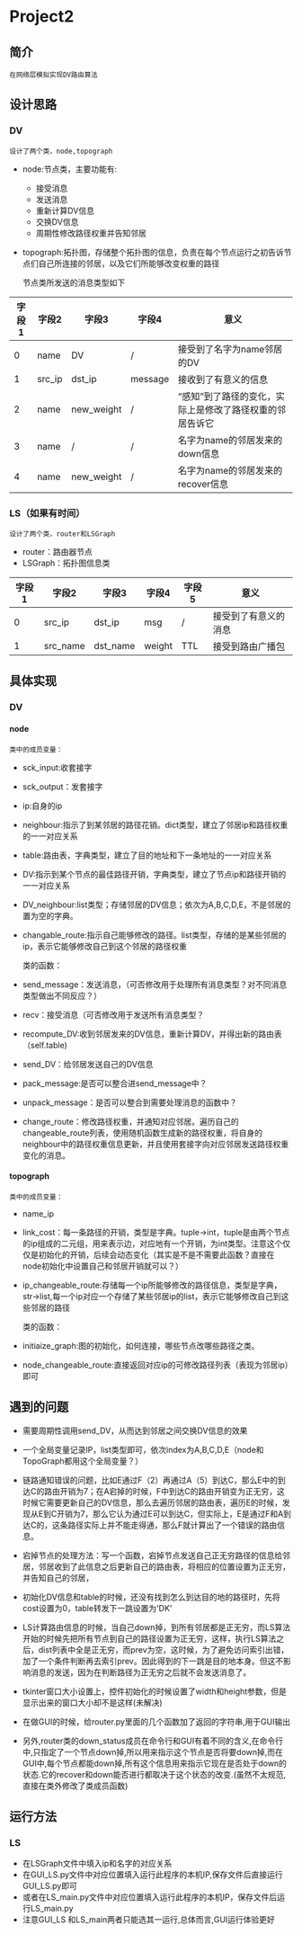 # Project2
## 简介
    在网络层模拟实现DV路由算法
## 设计思路
### DV
    设计了两个类，node,topograph
- node:节点类，主要功能有:
    + 接受消息
    + 发送消息
    + 重新计算DV信息
    + 交换DV信息
    + 周期性修改路径权重并告知邻居
- topograph:拓扑图，存储整个拓扑图的信息，负责在每个节点运行之初告诉节点们自己所连接的邻居，以及它们所能够改变权重的路径
    
    节点类所发送的消息类型如下

|字段1|字段2|字段3|字段4|意义|
|-----|----|-----|-----|----|
|0|name|DV|/|接受到了名字为name邻居的DV|
|1|src_ip|dst_ip|message|接收到了有意义的信息|
|2|name|new_weight|/|“感知”到了路径的变化，实际上是修改了路径权重的邻居告诉它|
|3|name|/|/|名字为name的邻居发来的down信息|
|4|name|new_weight|/|名字为name的邻居发来的recover信息|


### LS（如果有时间）
    设计了两个类，router和LSGraph
- router：路由器节点
- LSGraph：拓扑图信息类

|字段1|字段2|字段3|字段4|字段5|意义|
|-----|----|-----|-----|----|----|
|0|src_ip|dst_ip|msg|/|接受到了有意义的消息|
|1|src_name|dst_name|weight|TTL|接受到路由广播包|

## 具体实现
### DV
#### node
    类中的成员变量：
- sck_input:收套接字
- sck_output：发套接字
- ip:自身的ip
- neighbour:指示了到某邻居的路径花销。dict类型，建立了邻居ip和路径权重的一一对应关系
- table:路由表，字典类型，建立了目的地址和下一条地址的一一对应关系
- DV:指示到某个节点的最佳路径开销，字典类型，建立了节点ip和路径开销的一一对应关系
- DV_neighbour:list类型；存储邻居的DV信息；依次为A,B,C,D,E，不是邻居的置为空的字典。
- changable_route:指示自己能够修改的路径。list类型，存储的是某些邻居的ip，表示它能够修改自己到这个邻居的路径权重

    类的函数：
- send_message：发送消息，（可否修改用于处理所有消息类型？对不同消息类型做出不同反应？）
- recv：接受消息（可否修改用于发送所有消息类型？
- recompute_DV:收到邻居发来的DV信息，重新计算DV，并得出新的路由表（self.table)
- send_DV：给邻居发送自己的DV信息
- pack_message:是否可以整合进send_message中？
- unpack_message：是否可以整合到需要处理消息的函数中？
- change_route：修改路径权重，并通知对应邻居。遍历自己的changeable_route列表，使用随机函数生成新的路径权重，将自身的neighbour中的路径权重信息更新，并且使用套接字向对应邻居发送路径权重变化的消息。

#### topograph
    类中的成员变量：
- name_ip
- link_cost：每一条路径的开销，类型是字典。tuple->int，tuple是由两个节点的ip组成的二元组，用来表示边，对应地有一个开销，为int类型。注意这个仅仅是初始化的开销，后续会动态变化（其实是不是不需要此函数？直接在node初始化中设置自己和邻居开销就可以？）
- ip_changeable_route:存储每一个ip所能够修改的路径信息，类型是字典，str->list,每一个ip对应一个存储了某些邻居ip的list，表示它能够修改自己到这些邻居的路径

    类的函数：
- initiaize_graph:图的初始化，如何连接，哪些节点改哪些路径之类。
- node_changeable_route:直接返回对应ip的可修改路径列表（表现为邻居ip）即可

## 遇到的问题
- 需要周期性调用send_DV，从而达到邻居之间交换DV信息的效果
- 一个全局变量记录IP，list类型即可，依次index为A,B,C,D,E（node和TopoGraph都用这个全局变量？）
- 链路通知错误的问题，比如E通过F（2）再通过A（5）到达C，那么E中的到达C的路由开销为7；在A宕掉的时候，F中到达C的路由开销变为正无穷，这时候它需要更新自己的DV信息，那么去遍历邻居的路由表，遍历E的时候，发现从E到C开销为7，那么它认为通过E可以到达C，但实际上，E是通过F和A到达C的，这条路径实际上并不能走得通，那么F就计算出了一个错误的路由信息。

- 宕掉节点的处理方法：写一个函数，宕掉节点发送自己正无穷路径的信息给邻居，邻居收到了此信息之后更新自己的路由表，将相应的位置设置为正无穷，并告知自己的邻居，

- 初始化DV信息和table的时候，还没有找到怎么到达目的地的路径时，先将cost设置为0，table转发下一跳设置为'DK'
- LS计算路由信息的时候，当自己down掉，到所有邻居都是正无穷，而LS算法开始的时候先把所有节点到自己的路径设置为正无穷，这样，执行LS算法之后，dist列表中全是正无穷，而prev为空，这时候，为了避免访问索引出错，加了一个条件判断再去索引prev。因此得到的下一跳是目的地本身。但这不影响消息的发送，因为在判断路径为正无穷之后就不会发送消息了。
- tkinter窗口大小设置上，控件初始化的时候设置了width和height参数，但是显示出来的窗口大小却不是这样(未解决)
- 在做GUI的时候，给router.py里面的几个函数加了返回的字符串,用于GUI输出
- 另外,router类的down_status成员在命令行和GUI有着不同的含义,在命令行中,只指定了一个节点down掉,所以用来指示这个节点是否将要down掉,而在GUI中,每个节点都能down掉,所有这个信息用来指示它现在是否处于down的状态.它的recover和down能否进行都取决于这个状态的改变.(虽然不太规范,直接在类外修改了类成员函数)

## 运行方法
### LS
- 在LSGraph文件中填入ip和名字的对应关系
- 在GUI_LS.py文件中对应位置填入运行此程序的本机IP,保存文件后直接运行GUI_LS.py即可
- 或者在LS_main.py文件中对应位置填入运行此程序的本机IP，保存文件后运行LS_main.py
- 注意GUI_LS 和LS_main两者只能选其一运行,总体而言,GUI运行体验更好
